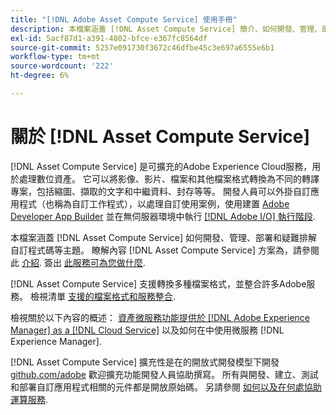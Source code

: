 ```yaml
---
title: "[!DNL Adobe Asset Compute Service] 使用手冊"
description: 本檔案涵蓋 [!DNL Asset Compute Service] 簡介、如何開發、管理、部署和疑難排解自訂程式碼等工作。
exl-id: 5acf87d1-a391-4802-bfce-e367fc8564df
source-git-commit: 5257e091730f3672c46dfbe45c3e697a6555e6b1
workflow-type: tm+mt
source-wordcount: '222'
ht-degree: 6%

---
```


# 關於 [!DNL Asset Compute Service]

[!DNL Asset Compute Service] 是可擴充的Adobe Experience Cloud服務，用於處理數位資產。 它可以將影像、影片、檔案和其他檔案格式轉換為不同的轉譯專案，包括縮圖、擷取的文字和中繼資料、封存等等。 開發人員可以外掛自訂應用程式（也稱為自訂工作程式），以處理自訂使用案例，使用建置 [Adobe Developer App Builder](https://developer.adobe.com/app-builder/docs/overview) 並在無伺服器環境中執行 [[!DNL Adobe I/O] 執行階段](https://www.adobe.io/apis/experienceplatform/runtime.html).

本檔案涵蓋 [!DNL Asset Compute Service] 如何開發、管理、部署和疑難排解自訂程式碼等主題。 瞭解內容 [!DNL Asset Compute Service] 方案為，請參閱此 [介紹](introduction.md). 簽出 [此服務可為您做什麼](introduction.md#possible-use-cases-benefits).

[!DNL Asset Compute Service] 支援轉換多種檔案格式，並整合許多Adobe服務。 檢視清單 [支援的檔案格式和服務整合](https://experienceleague.adobe.com/docs/experience-manager-cloud-service/assets/file-format-support.html).

檢視關於以下內容的概述： [資產微服務功能提供於 [!DNL Adobe Experience Manager] as a [!DNL Cloud Service]](https://experienceleague.adobe.com/docs/experience-manager-cloud-service/assets/asset-microservices-overview.html) 以及如何在中使用微服務 [!DNL Experience Manager].

[!DNL Asset Compute Service] 擴充性是在的開放式開發模型下開發 [github.com/adobe](https://github.com/adobe) 歡迎擴充功能開發人員協助撰寫。 所有與開發、建立、測試和部署自訂應用程式相關的元件都是開放原始碼。 另請參閱 [如何以及在何處協助運算服務](contribute-to-compute-service.md).

<!--
Possible to record the below info here in this landing page to centralize the miscellaneous info about Asset Compute Service?
 List of dependencies and requirements SDK, CLI, Devtools, etc.? Or may be a link to the prerequisites.
 Introduction video when Tech Marketing team shares one.
-->
